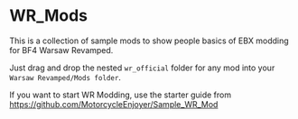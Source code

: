 # WR_Mods
This is a collection of sample mods to show people basics of EBX modding for BF4 Warsaw Revamped.

Just drag and drop the nested `wr_official` folder for any mod into your `Warsaw Revamped/Mods folder`.

If you want to start WR Modding, use the starter guide from https://github.com/MotorcycleEnjoyer/Sample_WR_Mod
